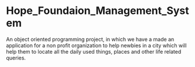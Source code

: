 # Hope_Foundaion_Management_System
An object oriented programming project, in which we have a made an application for a non profit organization to help newbies in a city which will help them to locate all the daily used things, places and other life related queries.
